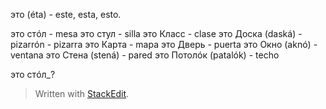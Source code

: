 
это (éta) - este, esta, esto.

это стóл - mesa
это стул - silla
это Класс - clase
это Доска (daská) - pizarrón - pizarra
это Карта - mapa
это Дверь - puerta
это Окно (aknó) - ventana
это Стена (stená) - pared
это Потолóк (patalók) - techo

это стóл_?
> Written with [StackEdit](https://stackedit.io/).
<!--stackedit_data:
eyJoaXN0b3J5IjpbMjYxMjE3NDc4XX0=
-->